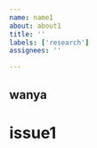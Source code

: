 ```yaml
---
name: name1
about: about1
title: ''
labels: ['research']
assignees: ''

---
```


## wanya

# issue1
